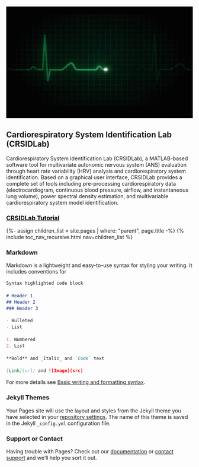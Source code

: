 ![Ecg gIF](/images/ECG.gif)
## Cardiorespiratory System Identification Lab (CRSIDLab)

Cardiorespiratory System Identification Lab (CRSIDLab), a MATLAB-based software tool for multivariate autonomic nervous system (ANS) evaluation through heart rate variability (HRV) analysis and cardiorespiratory system identification. Based on a graphical user interface, CRSIDLab provides a complete set of tools including pre-processing cardiorespiratory data (electrocardiogram, continuous blood pressure, airflow, and instantaneous lung volume), power spectral density estimation, and multivariable cardiorespiratory system model identification.

<h3><a href="/tutorials"><span style="color: black;">CRSIDLab Tutorial</span></a></h3>
{%- assign children_list = site.pages | where: "parent", page.title -%}
{% include toc_nav_recursive.html nav=children_list %}

### Markdown

Markdown is a lightweight and easy-to-use syntax for styling your writing. It includes conventions for

```markdown
Syntax highlighted code block

# Header 1
## Header 2
### Header 3

- Bulleted
- List

1. Numbered
2. List

**Bold** and _Italic_ and `Code` text

[Link](url) and ![Image](src)
```

For more details see [Basic writing and formatting syntax](https://docs.github.com/en/github/writing-on-github/getting-started-with-writing-and-formatting-on-github/basic-writing-and-formatting-syntax).

### Jekyll Themes

Your Pages site will use the layout and styles from the Jekyll theme you have selected in your [repository settings](https://github.com/Ayllah/crsidlab.github.io/settings/pages). The name of this theme is saved in the Jekyll `_config.yml` configuration file.

### Support or Contact

Having trouble with Pages? Check out our [documentation](https://docs.github.com/categories/github-pages-basics/) or [contact support](https://support.github.com/contact) and we’ll help you sort it out.
